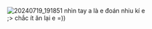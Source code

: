 ![20240719_191851](https://github.com/user-attachments/assets/2d879630-cd7f-4e28-9188-74c56a467cc9)
nhìn tay a là e đoán nhiu kí e<br>
;> chắc ít ăn lại e =))
